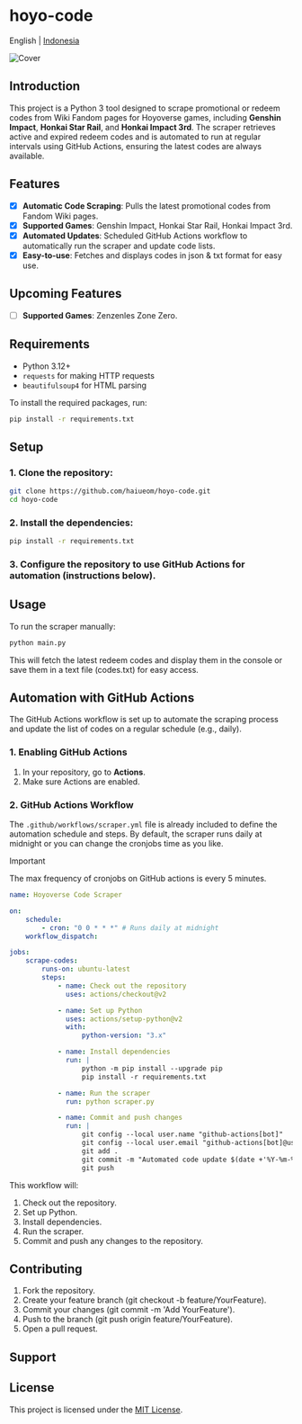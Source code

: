 # hoyo-code

English | [Indonesia](README_id.md)

![Cover](https://repository-images.githubusercontent.com/803866357/958bc2c1-1703-4127-920c-853291495bdc)

## Introduction

This project is a Python 3 tool designed to scrape promotional or redeem codes from Wiki Fandom pages for Hoyoverse games, including **Genshin Impact**, **Honkai Star Rail**, and **Honkai Impact 3rd**. The scraper retrieves active and expired redeem codes and is automated to run at regular intervals using GitHub Actions, ensuring the latest codes are always available.

## Features

-   [x] **Automatic Code Scraping**: Pulls the latest promotional codes from Fandom Wiki pages.
-   [x] **Supported Games**: Genshin Impact, Honkai Star Rail, Honkai Impact 3rd.
-   [x] **Automated Updates**: Scheduled GitHub Actions workflow to automatically run the scraper and update code lists.
-   [x] **Easy-to-use**: Fetches and displays codes in json & txt format for easy use.

## Upcoming Features

-   [ ] **Supported Games**: Zenzenles Zone Zero.

## Requirements

-   Python 3.12+
-   `requests` for making HTTP requests
-   `beautifulsoup4` for HTML parsing

To install the required packages, run:

```bash
pip install -r requirements.txt
```

## Setup

### 1. Clone the repository:

```bash
git clone https://github.com/haiueom/hoyo-code.git
cd hoyo-code
```

### 2. Install the dependencies:

```bash
pip install -r requirements.txt
```

### 3. Configure the repository to use GitHub Actions for automation (instructions below).

## Usage

To run the scraper manually:

```bash
python main.py
```

This will fetch the latest redeem codes and display them in the console or save them in a text file (codes.txt) for easy access.

## Automation with GitHub Actions

The GitHub Actions workflow is set up to automate the scraping process and update the list of codes on a regular schedule (e.g., daily).

### 1. Enabling GitHub Actions

1. In your repository, go to **Actions**.
2. Make sure Actions are enabled.

### 2. GitHub Actions Workflow

The `.github/workflows/scraper.yml` file is already included to define the automation schedule and steps. By default, the scraper runs daily at midnight or you can change the cronjobs time as you like.

> [!IMPORTANT]
> The max frequency of cronjobs on GitHub actions is every 5 minutes.

```yaml
name: Hoyoverse Code Scraper

on:
    schedule:
        - cron: "0 0 * * *" # Runs daily at midnight
    workflow_dispatch:

jobs:
    scrape-codes:
        runs-on: ubuntu-latest
        steps:
            - name: Check out the repository
              uses: actions/checkout@v2

            - name: Set up Python
              uses: actions/setup-python@v2
              with:
                  python-version: "3.x"

            - name: Install dependencies
              run: |
                  python -m pip install --upgrade pip
                  pip install -r requirements.txt

            - name: Run the scraper
              run: python scraper.py

            - name: Commit and push changes
              run: |
                  git config --local user.name "github-actions[bot]"
                  git config --local user.email "github-actions[bot]@users.noreply.github.com"
                  git add .
                  git commit -m "Automated code update $(date +'%Y-%m-%d')"
                  git push
```

This workflow will:

1. Check out the repository.
2. Set up Python.
3. Install dependencies.
4. Run the scraper.
5. Commit and push any changes to the repository.

## Contributing

1. Fork the repository.
2. Create your feature branch (git checkout -b feature/YourFeature).
3. Commit your changes (git commit -m 'Add YourFeature').
4. Push to the branch (git push origin feature/YourFeature).
5. Open a pull request.

## Support

## License

This project is licensed under the [MIT License](LICENSE).
